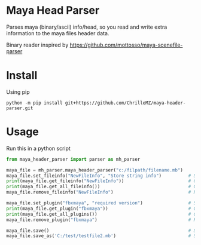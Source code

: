 # Maya Head Parser
Parses maya (binary/ascii) info/head, so you read and write extra information to the maya files header data.

Binary reader inspired by https://github.com/mottosso/maya-scenefile-parser

# Install
Using pip
```commandline
python -m pip install git+https://github.com/ChrilleMZ/maya-header-parser.git
```

# Usage

Run this in a python script

```python
from maya_header_parser import parser as mh_parser

maya_file = mh_parser.maya_header_parser("c:/filpath/filename.mb")
maya_file.set_fileinfo("NewFileInfo", "Store string info")          # Set fileinfo
print(maya_file.get_fileinfo("NewFileInfo"))                        # Get fileinfo
print(maya_file.get_all_fileinfo())                                 # Get a list of all fileinfos
maya_file.remove_fileinfo("NewFileInfo")                            # Remove fileinfo

maya_file.set_plugin("fbxmaya", "required version")                 # Set plugin requirements
print(maya_file.get_plugin("fbxmaya"))                              # Get plugin
print(maya_file.get_all_plugins())                                  # Get a list of all plugins
maya_file.remove_plugin("fbxmaya")                                  # Remove plugin requirements

maya_file.save()                                                    # Save to current file
maya_file.save_as('C:/test/testfile2.mb')                           # Save to new file
```






